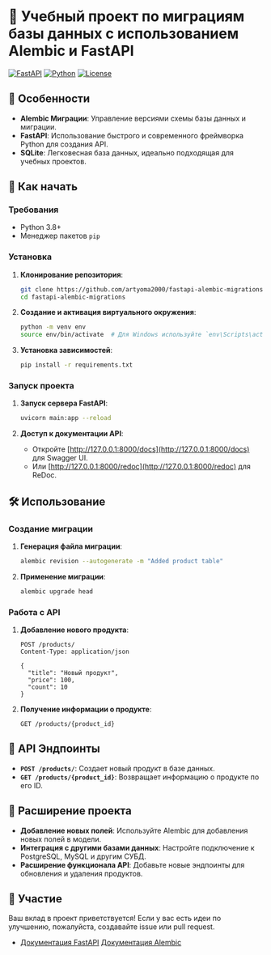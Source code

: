 # 🌟 Учебный проект по миграциям базы данных с использованием Alembic и FastAPI

[![FastAPI](https://img.shields.io/badge/FastAPI-0.95.2-brightgreen)](https://fastapi.tiangolo.com/)
[![Python](https://img.shields.io/badge/Python-3.8+-blue)](https://www.python.org/downloads/release/python-380/)
[![License](https://img.shields.io/badge/License-MIT-yellowgreen)](LICENSE)

## 🎯 Особенности

- **Alembic Миграции**: Управление версиями схемы базы данных и миграции.
- **FastAPI**: Использование быстрого и современного фреймворка Python для создания API.
- **SQLite**: Легковесная база данных, идеально подходящая для учебных проектов.

## 🚀 Как начать

### Требования

- Python 3.8+
- Менеджер пакетов `pip`

### Установка

1. **Клонирование репозитория**:
   ```bash
   git clone https://github.com/artyoma2000/fastapi-alembic-migrations.git
   cd fastapi-alembic-migrations
   ```

2. **Создание и активация виртуального окружения**:
   ```bash
   python -m venv env
   source env/bin/activate  # Для Windows используйте `env\Scripts\activate`
   ```

3. **Установка зависимостей**:
   ```bash
   pip install -r requirements.txt
   ```

### Запуск проекта

1. **Запуск сервера FastAPI**:
   ```bash
   uvicorn main:app --reload
   ```

2. **Доступ к документации API**:
   - Откройте [http://127.0.0.1:8000/docs](http://127.0.0.1:8000/docs) для Swagger UI.
   - Или [http://127.0.0.1:8000/redoc](http://127.0.0.1:8000/redoc) для ReDoc.

## 🛠️ Использование

### Создание миграции

1. **Генерация файла миграции**:
   ```bash
   alembic revision --autogenerate -m "Added product table"
   ```

2. **Применение миграции**:
   ```bash
   alembic upgrade head
   ```

### Работа с API

1. **Добавление нового продукта**:
   ```http
   POST /products/
   Content-Type: application/json

   {
     "title": "Новый продукт",
     "price": 100,
     "count": 10
   }
   ```

2. **Получение информации о продукте**:
   ```http
   GET /products/{product_id}
   ```

## 📄 API Эндпоинты

- **`POST /products/`**: Создает новый продукт в базе данных.
- **`GET /products/{product_id}`**: Возвращает информацию о продукте по его ID.

## 🧩 Расширение проекта

- **Добавление новых полей**: Используйте Alembic для добавления новых полей в модели.
- **Интеграция с другими базами данных**: Настройте подключение к PostgreSQL, MySQL и другим СУБД.
- **Расширение функционала API**: Добавьте новые эндпоинты для обновления и удаления продуктов.

## 🤝 Участие

Ваш вклад в проект приветствуется! Если у вас есть идеи по улучшению, пожалуйста, создавайте issue или pull request.


- [Документация FastAPI](https://fastapi.tiangolo.com) [Документация Alembic](https://alembic.sqlalchemy.org/en/latest)